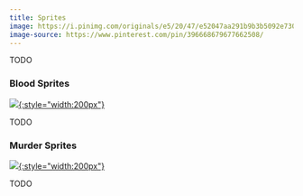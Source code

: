 ```yaml
---
title: Sprites
image: https://i.pinimg.com/originals/e5/20/47/e52047aa291b9b3b5092e7309f0fd371.jpg
image-source: https://www.pinterest.com/pin/396668679677662508/
---
```


TODO

### Blood Sprites

[![](https://i.pinimg.com/originals/1e/21/45/1e2145755eb6a3bddc5403f18ae98e8e.jpg){:style="width:200px"}](https://www.pinterest.com/pin/531706299734437785/)

TODO

### Murder Sprites

[![](https://i.pinimg.com/originals/b9/2f/e2/b92fe23a5d701fa2a8c84491bc6ea7ac.jpg){:style="width:200px"}](https://www.pinterest.com/pin/326792516684269173/)

TODO
